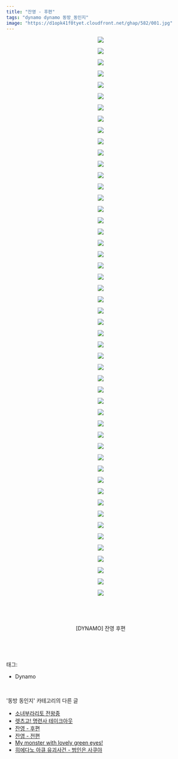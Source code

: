 ```yaml
---
title: "잔영 - 후편"
tags: "dynamo dynamo 동방_동인지"
image: "https://d1opk41f0tyet.cloudfront.net/ghap/582/001.jpg"
---
```

<div class="article">
<p style="text-align: center; clear: none; float: none;"><img src="{{ site.imgserver10 }}/ghap/582/001.jpg"/></p>
<p style="text-align: center; clear: none; float: none;"><img src="{{ site.imgserver10 }}/ghap/582/002.jpg"/></p>
<p style="text-align: center; clear: none; float: none;"><img src="{{ site.imgserver10 }}/ghap/582/003.jpg"/></p>
<p style="text-align: center; clear: none; float: none;"><img src="{{ site.imgserver10 }}/ghap/582/004.jpg"/></p>
<p style="text-align: center; clear: none; float: none;"><img src="{{ site.imgserver10 }}/ghap/582/005.jpg"/></p>
<p style="text-align: center; clear: none; float: none;"><img src="{{ site.imgserver10 }}/ghap/582/006.jpg"/></p>
<p style="text-align: center; clear: none; float: none;"><img src="{{ site.imgserver10 }}/ghap/582/007.jpg"/></p>
<p style="text-align: center; clear: none; float: none;"><img src="{{ site.imgserver10 }}/ghap/582/008.jpg"/></p>
<p style="text-align: center; clear: none; float: none;"><img src="{{ site.imgserver10 }}/ghap/582/009.jpg"/></p>
<p style="text-align: center; clear: none; float: none;"><img src="{{ site.imgserver10 }}/ghap/582/010.jpg"/></p>
<p style="text-align: center; clear: none; float: none;"><img src="{{ site.imgserver10 }}/ghap/582/011.jpg"/></p>
<p style="text-align: center; clear: none; float: none;"><img src="{{ site.imgserver10 }}/ghap/582/012.jpg"/></p>
<p style="text-align: center; clear: none; float: none;"><img src="{{ site.imgserver10 }}/ghap/582/013.jpg"/></p>
<p style="text-align: center; clear: none; float: none;"><img src="{{ site.imgserver10 }}/ghap/582/014.jpg"/></p>
<p style="text-align: center; clear: none; float: none;"><img src="{{ site.imgserver10 }}/ghap/582/015.jpg"/></p>
<p style="text-align: center; clear: none; float: none;"><img src="{{ site.imgserver10 }}/ghap/582/016.jpg"/></p>
<p style="text-align: center; clear: none; float: none;"><img src="{{ site.imgserver10 }}/ghap/582/017.jpg"/></p>
<p style="text-align: center; clear: none; float: none;"><img src="{{ site.imgserver10 }}/ghap/582/018.jpg"/></p>
<p style="text-align: center; clear: none; float: none;"><img src="{{ site.imgserver10 }}/ghap/582/019.jpg"/></p>
<p style="text-align: center; clear: none; float: none;"><img src="{{ site.imgserver10 }}/ghap/582/020.jpg"/></p>
<p style="text-align: center; clear: none; float: none;"><img src="{{ site.imgserver10 }}/ghap/582/021.jpg"/></p>
<p style="text-align: center; clear: none; float: none;"><img src="{{ site.imgserver10 }}/ghap/582/022.jpg"/></p>
<p style="text-align: center; clear: none; float: none;"><img src="{{ site.imgserver10 }}/ghap/582/023.jpg"/></p>
<p style="text-align: center; clear: none; float: none;"><img src="{{ site.imgserver10 }}/ghap/582/024.jpg"/></p>
<p style="text-align: center; clear: none; float: none;"><img src="{{ site.imgserver10 }}/ghap/582/025.jpg"/></p>
<p style="text-align: center; clear: none; float: none;"><img src="{{ site.imgserver10 }}/ghap/582/026.jpg"/></p>
<p style="text-align: center; clear: none; float: none;"><img src="{{ site.imgserver10 }}/ghap/582/027.jpg"/></p>
<p style="text-align: center; clear: none; float: none;"><img src="{{ site.imgserver10 }}/ghap/582/028.jpg"/></p>
<p style="text-align: center; clear: none; float: none;"><img src="{{ site.imgserver10 }}/ghap/582/029.jpg"/></p>
<p style="text-align: center; clear: none; float: none;"><img src="{{ site.imgserver10 }}/ghap/582/030.jpg"/></p>
<p style="text-align: center; clear: none; float: none;"><img src="{{ site.imgserver10 }}/ghap/582/031.jpg"/></p>
<p style="text-align: center; clear: none; float: none;"><img src="{{ site.imgserver10 }}/ghap/582/032.jpg"/></p>
<p style="text-align: center; clear: none; float: none;"><img src="{{ site.imgserver10 }}/ghap/582/033.jpg"/></p>
<p style="text-align: center; clear: none; float: none;"><img src="{{ site.imgserver10 }}/ghap/582/034.jpg"/></p>
<p style="text-align: center; clear: none; float: none;"><img src="{{ site.imgserver10 }}/ghap/582/035.jpg"/></p>
<p style="text-align: center; clear: none; float: none;"><img src="{{ site.imgserver10 }}/ghap/582/036.jpg"/></p>
<p style="text-align: center; clear: none; float: none;"><img src="{{ site.imgserver10 }}/ghap/582/037.jpg"/></p>
<p style="text-align: center; clear: none; float: none;"><img src="{{ site.imgserver10 }}/ghap/582/038.jpg"/></p>
<p style="text-align: center; clear: none; float: none;"><img src="{{ site.imgserver10 }}/ghap/582/039.jpg"/></p>
<p style="text-align: center; clear: none; float: none;"><img src="{{ site.imgserver10 }}/ghap/582/040.jpg"/></p>
<p style="text-align: center; clear: none; float: none;"><img src="{{ site.imgserver10 }}/ghap/582/041.jpg"/></p>
<p style="text-align: center; clear: none; float: none;"><img src="{{ site.imgserver10 }}/ghap/582/042.jpg"/></p>
<p style="text-align: center; clear: none; float: none;"><img src="{{ site.imgserver10 }}/ghap/582/043.jpg"/></p>
<p style="text-align: center; clear: none; float: none;"><img src="{{ site.imgserver10 }}/ghap/582/044.jpg"/></p>
<p style="text-align: center; clear: none; float: none;"><img src="{{ site.imgserver10 }}/ghap/582/045.jpg"/></p>
<p style="text-align: center; clear: none; float: none;"><img src="{{ site.imgserver10 }}/ghap/582/046.jpg"/></p>
<p style="text-align: center; clear: none; float: none;"><img src="{{ site.imgserver10 }}/ghap/582/047.jpg"/></p>
<p style="text-align: center; clear: none; float: none;"><img src="{{ site.imgserver10 }}/ghap/582/048.jpg"/></p>
<p style="text-align: center; clear: none; float: none;"><img src="{{ site.imgserver10 }}/ghap/582/049.jpg"/></p>
<p style="text-align: center; clear: none; float: none;"><img src="{{ site.imgserver10 }}/ghap/582/050.jpg"/></p>
<p style="text-align: center; clear: none; float: none;"><br/></p>
<p style="text-align: center; clear: none; float: none;"><br/></p>
<p style="text-align: center; clear: none; float: none;">[DYNAMO] 잔영 후편</p>
<p><br/></p>
</div><br/>
<div class="tagTrail">
<p>태그: </p>
<ul>
<li>Dynamo</li>
</ul>
</div><br/>
<div class="another">
<p>'동방 동인지' 카테고리의 다른 글</p>
<ul>
<li><a href="/ghap_584">소녀부라리토 전왕중</a></li>
<li><a href="/ghap_583">렛츠고! 명련사 테이크아웃</a></li>
<li><a href="/ghap_582">잔영 - 후편</a></li>
<li><a href="/ghap_581">잔영 - 전편</a></li>
<li><a href="/ghap_580">My monster with lovely green eyes!</a></li>
<li><a href="/ghap_579">히에다노 아큐 유괴사건 - 범인은 사쿠야</a></li>
</ul>
</div><br/>
<div class="cb_module cb_fluid">
<div class="cb_wrt cb_profile">
</div><!-- commentList close -->
</div><br/>
